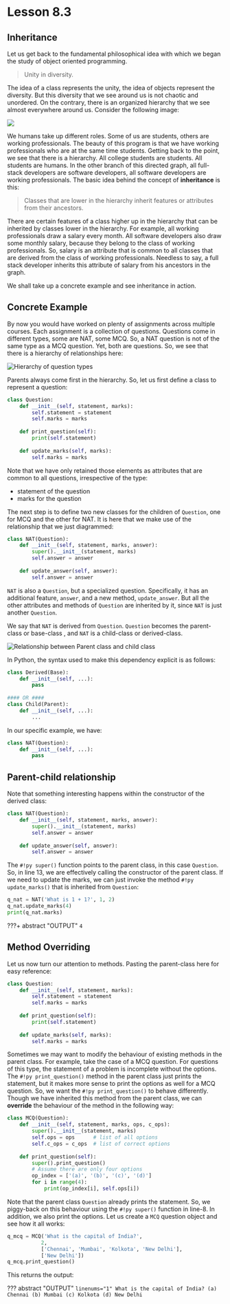 # Lesson 8.3

## Inheritance

Let us get back to the fundamental philosophical idea with which we began the study of object oriented programming.

> Unity in diversity.

The idea of a class represents the unity, the idea of objects represent the diversity. But this diversity that we see around us is not chaotic and unordered. On the contrary, there is an organized hierarchy that we see almost everywhere around us. Consider the following image:

![](../assets/images/img-56.png)

We humans take up different roles. Some of us are students, others are working professionals. The beauty of this program is that we have working professionals who are at the same time students. Getting back to the point, we see that there is a hierarchy. All college students are students. All students are humans. In the other branch of this directed graph, all full-stack developers are software developers, all software developers are working professionals. The basic idea behind the concept of **inheritance** is this:

> Classes that are lower in the hierarchy inherit features or attributes from their ancestors.

There are certain features of a class higher up in the hierarchy that can be inherited by classes lower in the hierarchy. For example, all working professionals draw a salary every month. All software developers also draw some monthly salary, because they belong to the class of working professionals. So, salary is an attribute that is common to all classes that are derived from the class of working professionals. Needless to say, a full stack developer inherits this attribute of salary from his ancestors in the graph.

We shall take up a concrete example and see inheritance in action.



## Concrete Example

By now you would have worked on plenty of assignments across multiple courses. Each assignment is a collection of questions. Questions come in different types, some are NAT, some MCQ. So, a NAT question is not of the same type as a MCQ question. Yet, both are questions. So, we see that there is a hierarchy of relationships here:

![Hierarchy of question types](../assets/images/img-57.png)

Parents always come first in the hierarchy. So, let us first define a class to represent a question:

```python linenums="1"
class Question:
    def __init__(self, statement, marks):
        self.statement = statement
        self.marks = marks
    
    def print_question(self):
        print(self.statement)
    
    def update_marks(self, marks):
        self.marks = marks
```

Note that we have only retained those elements as attributes that are common to all questions, irrespective of the type:

- statement of the question
- marks for the question

The next step is to define two new classes for the children of `Question`, one for MCQ and the other for NAT. It is here that we make use of the relationship that we just diagrammed:

```python linenums="11"
class NAT(Question):
    def __init__(self, statement, marks, answer):
        super().__init__(statement, marks)
        self.answer = answer
    
    def update_answer(self, answer):
        self.answer = answer
```

`NAT` is also a `Question`, but a specialized question. Specifically, it has an additional feature, `answer`, and a new method, `update_answer`. But all the other attributes and methods of `Question` are inherited by it, since `NAT` is just another `Question`.

We say that `NAT` is derived from `Question`. `Question` becomes the parent-class or base-class , and `NAT` is a child-class or derived-class.

![Relationship between Parent class and child class](../assets/images/img-58.png)

In Python, the syntax used to make this dependency explicit is as follows:

```python
class Derived(Base):
    def __init__(self, ...):
        pass
        
#### OR ####
class Child(Parent):
    def __init__(self, ...):
        ...
```

In our specific example, we have:

```python
class NAT(Question):
    def __init__(self, ...):
        pass
```



## Parent-child relationship

Note that something interesting happens within the constructor of the derived class:

```python linenums="11" hl_lines="3"
class NAT(Question):
    def __init__(self, statement, marks, answer):
        super().__init__(statement, marks)
        self.answer = answer
    
    def update_answer(self, answer):
        self.answer = answer
```

The `#!py super()` function points to the parent class, in this case `Question`. So, in line 13, we are effectively calling the constructor of the parent class. If we need to update the marks, we can just invoke the method `#!py update_marks()` that is inherited from `Question`:

```python linenums="18"
q_nat = NAT('What is 1 + 1?', 1, 2)
q_nat.update_marks(4)
print(q_nat.marks)
```
???+ abstract "OUTPUT"
    ```
    4
    ```


## Method Overriding

Let us now turn our attention to methods. Pasting the parent-class here for easy reference:

```python linenums="1"
class Question:
    def __init__(self, statement, marks):
        self.statement = statement
        self.marks = marks
    
    def print_question(self):
        print(self.statement)
    
    def update_marks(self, marks):
        self.marks = marks
```

Sometimes we may want to modify the behaviour of existing methods in the parent class. For example, take the case of a MCQ question. For questions of this type, the statement of a problem is incomplete without the options. The `#!py print_question()` method in the parent class just prints the statement, but it makes more sense to print the options as well for a MCQ question. So, we want the `#!py print_question()` to behave differently. Though we have inherited this method from the parent class, we can **override** the behaviour of the method in the following way:

```python linenums="11"
class MCQ(Question):
    def __init__(self, statement, marks, ops, c_ops):
        super().__init__(statement, marks)
        self.ops = ops		# list of all options
        self.c_ops = c_ops	# list of correct options
    
    def print_question(self):
        super().print_question()
        # Assume there are only four options
        op_index = ['(a)', '(b)', '(c)', '(d)']
        for i in range(4):
            print(op_index[i], self.ops[i])
```

Note that the parent class `Question` already prints the statement. So, we piggy-back on this behaviour using the `#!py super()` function in line-8. In addition, we also print the options. Let us create a `MCQ` question object and see how it all works:

```python linenums="23"
q_mcq = MCQ('What is the capital of India?',
           2,
           ['Chennai', 'Mumbai', 'Kolkota', 'New Delhi'],
           ['New Delhi'])
q_mcq.print_question()
```

This returns the output:

??? abstract "OUTPUT"
    ``` linenums="1"
    What is the capital of India?
    (a) Chennai
    (b) Mumbai
    (c) Kolkota
    (d) New Delhi
    ```


